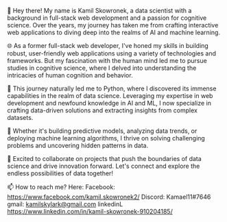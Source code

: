 👋 Hey there! My name is Kamil Skowronek, a data scientist with a background in full-stack web development and a passion for cognitive science. Over the years, my journey has taken me from crafting interactive web applications to diving deep into the realms of AI and machine learning.

🌐 As a former full-stack web developer, I've honed my skills in building robust, user-friendly web applications using a variety of technologies and frameworks. But my fascination with the human mind led me to pursue studies in cognitive science, where I delved into understanding the intricacies of human cognition and behavior.

🐍 This journey naturally led me to Python, where I discovered its immense capabilities in the realm of data science. Leveraging my expertise in web development and newfound knowledge in AI and ML, I now specialize in crafting data-driven solutions and extracting insights from complex datasets.

🔬 Whether it's building predictive models, analyzing data trends, or deploying machine learning algorithms, I thrive on solving challenging problems and uncovering hidden patterns in data.

🚀 Excited to collaborate on projects that push the boundaries of data science and drive innovation forward. Let's connect and explore the endless possibilities of data together!

📫 How to reach me? Here:
Facebook: https://www.facebook.com/kamil.skowronek2/
Discord: Kamael11#7646
gmail: kamilskylark@gmail.com
linkedinL https://www.linkedin.com/in/kamil-skowronek-910204185/

<!---
Kamaell11/Kamaell11 is a ✨ special ✨ repository because its `README.md` (this file) appears on your GitHub profile.
You can click the Preview link to take a look at your changes.
--->
